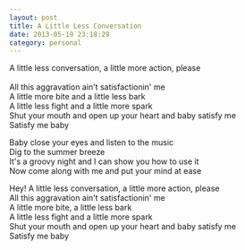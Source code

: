 ```yaml
---
layout: post
title: A Little Less Conversation
date: 2013-05-19 23:18:29
category: personal
---
```


A little less conversation, a little more action, please<br /><br />
All this aggravation ain't satisfactionin' me<br />
A little more bite and a little less bark<br />
A little less fight and a little more spark<br />
Shut your mouth and open up your heart and baby satisfy me<br />
Satisfy me baby

Baby close your eyes and listen to the music<br />
Dig to the summer breeze<br />
It's a groovy night and I can show you how to use it<br />
Now come along with me and put your mind at ease

Hey! A little less conversation, a little more action, please<br />
All this aggravation ain't satisfactionin' me<br />
A little more bite, a little less bark<br />
A little less fight and a little more spark<br />
Shut your mouth and open up your heart and baby satisfy me<br />
Satisfy me baby